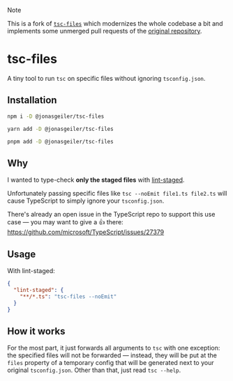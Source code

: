 > [!NOTE]
> This is a fork of [`tsc-files`](https://www.npmjs.com/package/tsc-files) which modernizes the whole codebase a bit and implements some unmerged pull requests of the [original repository](https://github.com/gustavopch/tsc-files).

# tsc-files

A tiny tool to run `tsc` on specific files without ignoring `tsconfig.json`.

## Installation

```sh
npm i -D @jonasgeiler/tsc-files
```

```sh
yarn add -D @jonasgeiler/tsc-files
```

```sh
pnpm add -D @jonasgeiler/tsc-files
```

## Why

I wanted to type-check **only the staged files** with [lint-staged](https://github.com/okonet/lint-staged).

Unfortunately passing specific files like `tsc --noEmit file1.ts file2.ts` will cause TypeScript to simply ignore your `tsconfig.json`.

There's already an open issue in the TypeScript repo to support this use case — you may want to give a 👍 there: https://github.com/microsoft/TypeScript/issues/27379

## Usage

With lint-staged:

```json
{
  "lint-staged": {
    "**/*.ts": "tsc-files --noEmit"
  }
}
```

## How it works

For the most part, it just forwards all arguments to `tsc` with one exception: the specified files will not be forwarded — instead, they will be put at the `files` property of a temporary config that will be generated next to your original `tsconfig.json`. Other than that, just read `tsc --help`.
